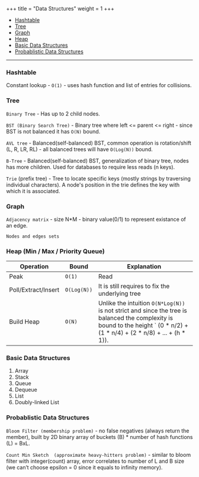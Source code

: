 +++
title = "Data Structures"
weight = 1
+++

- [Hashtable](#hashtable)
- [Tree](#tree)
- [Graph](#graph)
- [Heap](#heap-min-max-priority-queue)
- [Basic Data Structures](#basic-data-structures)
- [Probablistic Data Structures](#probablistic-data-structures)
--- 

### Hashtable
Constant lookup - `O(1)` - uses hash function and list of entries for collisions.

### Tree
`Binary Tree` - Has up to 2 child nodes.

`BST (Binary Search Tree)` - Binary tree where left <= parent <= right - since BST is not balanced it has `O(N)` bound.

`AVL tree` - Balanced(self-balanced) BST, common operation is rotation/shift (L, R, LR, RL) - all balanced trees will have `O(Log(N))` bound.

`B-Tree` - Balanced(self-balanced) BST, generalization of binary tree, nodes has more children. Used for databases to require less reads (n keys).

`Trie` (prefix tree) - Tree to locate specific keys (mostly strings by traversing individual characters). A node's position in the trie defines the key with which it is associated.

### Graph
`Adjacency matrix` - size N*M - binary value(0/1) to represent existance of an edge.

`Nodes and edges sets`

### Heap (Min / Max / Priority Queue)

| Operation | Bound | Explanation |
|------|------------|---------------------------------|
| Peak  | `O(1)` |  Read                          | 
| Poll/Extract/Insert | `O(Log(N))` | It is still requires to fix the underlying tree |
| Build Heap | `O(N)` | Unlike the intuition `O(N*Log(N))` is not strict and since the tree is balanced the complexity is bound to the height ` (0 * n/2) + (1 * n/4) + (2 * n/8) + ... + (h * 1)).

### Basic Data Structures

1. Array
2. Stack
3. Queue
4. Dequeue
5. List
6. Doubly-linked List

### Probablistic Data Structures

`Bloom Filter (membership problem)` - no false negatives (always return the member), built by 2D binary array of buckets (B) * number of hash functions (L) = BxL.

`Count Min Sketch  (approximate heavy-hitters problem)` - similar to bloom filter with integer(count) array, error correlates to number of L and B size (we can’t choose epsilon = 0 since it equals to infinity memory).
